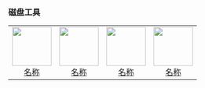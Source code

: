 ### 磁盘工具

<table>
  <tr>
    <td style="text-align: center;">
      <a href="链接">
        <img src="png/磁盘工具/图片.png" width="80">
        <br>
        <span>名称</span>
      </a>
    </td>
    <td style="text-align: center;">
      <a href="链接">
        <img src="png/磁盘工具/图片.png" width="80">
        <br>
        <span>名称</span>
      </a>
    </td>
    <td style="text-align: center;">
      <a href="链接">
        <img src="png/磁盘工具/图片.png" width="80">
        <br>
        <span>名称</span>
      </a>
    </td>
    <td style="text-align: center;">
      <a href="链接">
        <img src="png/磁盘工具/图片.png" width="80">
        <br>
        <span>名称</span>
      </a>
    </td>
    </tr>
</table>